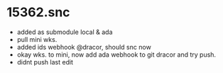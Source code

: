 # 15362.snc
- added as submodule local & ada
- pull mini wks.
- added ids webhook @dracor, should snc now
- okay wks. to mini, now add ada webhook to git dracor and try push.
- didnt push last edit